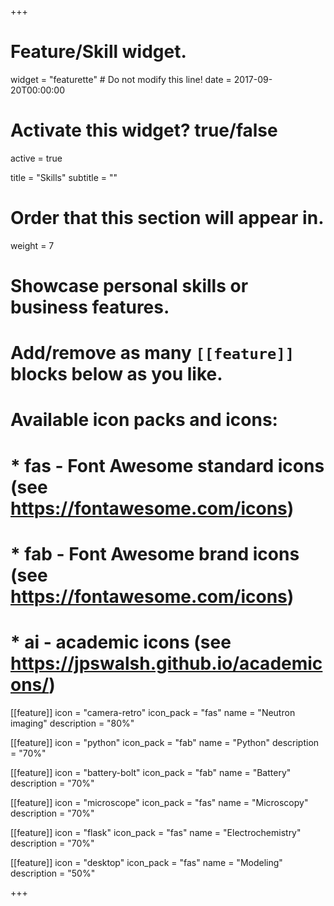 +++
# Feature/Skill widget.
widget = "featurette"  # Do not modify this line!
date = 2017-09-20T00:00:00

# Activate this widget? true/false
active = true

title = "Skills"
subtitle = ""

# Order that this section will appear in.
weight = 7

# Showcase personal skills or business features.
# 
# Add/remove as many `[[feature]]` blocks below as you like.
# 
# Available icon packs and icons:
# * fas - Font Awesome standard icons (see https://fontawesome.com/icons)
# * fab - Font Awesome brand icons (see https://fontawesome.com/icons)
# * ai - academic icons (see https://jpswalsh.github.io/academicons/)

[[feature]]
  icon = "camera-retro"
  icon_pack = "fas"
  name = "Neutron imaging"
  description = "80%"

[[feature]]
  icon = "python"
  icon_pack = "fab"
  name = "Python"
  description = "70%"
  
[[feature]]
  icon = "battery-bolt"
  icon_pack = "fab"
  name = "Battery"
  description = "70%"

[[feature]]
  icon = "microscope"
  icon_pack = "fas"
  name = "Microscopy"
  description = "70%"

[[feature]]
  icon = "flask"
  icon_pack = "fas"
  name = "Electrochemistry"
  description = "70%"

[[feature]]
  icon = "desktop"
  icon_pack = "fas"
  name = "Modeling"
  description = "50%"

+++
